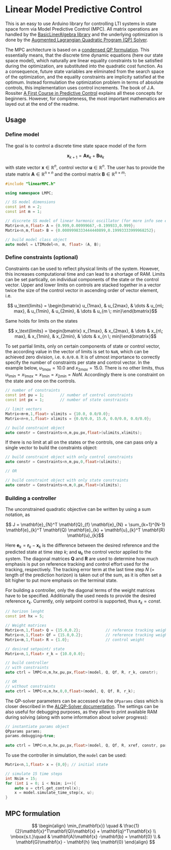 # Linear Model Predictive Control

This is an easy to use Arduino library for controlling LTI systems in state space form via Model Predictive Control (MPC). All matrix operations are handled by the [BasicLinerAlgebra library](https://github.com/tomstewart89/BasicLinearAlgebra) and the underlying optimization is done by the [Augmented Lagrangian Quadratic Program (QP) Solver](https://github.com/adrianodelr/ALQP-Solver). 

The MPC architecture is based on a [condensed QP formulation](https://citeseerx.ist.psu.edu/document?repid=rep1&type=pdf&doi=7ff6f36a6ff9a8461b11ea26bcc46a6db38443a6). This essentially means, that the 
discrete time dynamic equations (here our state space model), which naturally are linear equality constraints
to be satisfied during the optimization, are substituted into the quadratic cost function. As a consequence,
future state variables are eliminated from the search space of the optimization, and the equality constraints
are implicity satisfied at the optimum. Instead formulation the optimization problem in terms of absolute controls, this implementation uses control increments. The book of J.A. Rossiter [A First Course in Predictive Control](https://api.pageplace.de/preview/DT0400.9781351597166_A35143461/preview-9781351597166_A35143461.pdf) explains all these concepts for beginners. However, for completeness, the most important mathematics are layed out at the end of the readme.   



## Usage
### Define model 
The goal is to control a discrete time state space model of the form 

```math
    \mathbf{x}_{k+1} = \mathbf{A} \mathbf{x}_{k} + \mathbf{B} \mathbf{u}_{k}
```
with state vector $\mathbf{x}\in \mathbb{R}^{n}$, control vector $\mathbf{u}\in \mathbb{R}^{n}$. The user has to provide the state matrix $\mathbf{A}\in \mathbb{R}^{n \times n}$ and the control matrix $\mathbf{B}\in \mathbb{R}^{n \times m}$:

```cpp
#include "linearMPC.h"

using namespace LMPC;

// SS model dimensions
const int n = 2;
const int m = 1;

// discrete SS model of linear harmonic oscillator (for more info see end of readme)
Matrix<n,n,float> A = {0.999,0.00999667,-0.199933,0.999};
Matrix<n,m,float> B = {0.0009998333444440899,0.19993333999968252};

// build model class object
auto model = LTIModel<n, m, float> (A, B); 
```
### Define constraints (optional) 
Constraints can be used to reflect physical limits of the system. However, this increases computational time and can lead to a shortage of RAM. Limits can be set partically, on individual components of the state or the control vector. 
Upper and lower limits on controls are stacked together in a vector twice the size of the control vector in ascending order of vector element, i.e. 

```math
    u_\text{limits} = \begin{bmatrix} u_{1max}, &  u_{2max}, & \dots & u_{m\; max}, &  u_{1min}, &  u_{2min}, &  \dots & u_{m \; min}\end{bmatrix}
```
Same holds for limits on the states
```math
    x_\text{limits} = \begin{bmatrix} x_{1max}, &  x_{2max}, & \dots & x_{n\; max}, &  x_{1min}, &  x_{2min}, &  \dots & x_{n \; min}\end{bmatrix}
```
To set partial limits, only on certain components of state or control vector, the according value in the vector of limits is set to `NaN`, which can be achieved zero division, i.e. `0.0/0.0`. It is of utmost importance to correctly specify the number of constraints per state and control vector. 
In the example below, $u_{1max} = 10.0$  and $x_{2max} = 15.0$. There is no other limits, thus $u_{1min} = x_{1max} = x_{1min} = x_{2min} = NaN$. Accordingly there is one constraint on the state and one on the controls.   

```cpp
// number of constraints 
const int pu = 1;       // number of control constraints 
const int px = 1;       // number of state constraints 

// limit vectors 
Matrix<m+m,1,float> ulimits = {10.0, 0.0/0.0};
Matrix<n+n,1,float> xlimits = {0.0/0.0, 15.0, 0.0/0.0, 0.0/0.0};

// build constraint object
auto constr = Constraints<n,m,pu,px,float>(ulimits,xlimits);
```
If there is no limit at all on the states or the controls, one can pass only a single vector to build the constraints object:  
```cpp
// build constraint object with only control constraints
auto constr = Constraints<n,m,pu,0,float>(ulimits);

// OR

// build constraint object with only state constraints
auto constr = Constraints<n,m,0,px,float>(xlimits);
```
### Building a controller 
The unconstrained quadratic objective can be written by using a sum notation, as
```math
    J = \mathbf{e}_{N}^T \mathbf{Q}_{f} \mathbf{e}_{N} + \sum_{k=1}^{N-1} \mathbf{e}_{k}^T \mathbf{Q} \mathbf{e}_{k} + \mathbf{u}_{k}^T \mathbf{R} \mathbf{u}_{k}
```
Here $\mathbf{e}_k = \mathbf{r}_k - \mathbf{x}_k$ is the difference between the desired reference and the predicted state at time step $k$; and $\mathbf{u}_{k}$ the control vector applied to the system. The diagonal matrices $\mathbf{Q}$ and $\mathbf{R}$ are used to determine 
how much emphasis is put on reference tracking and control effort used for the tracking, respectively. The tracking error term at the last time step $N$ (= length of the prediction horizon) is taken out of the sum, as it is often set a bit higher to put more emphasis on the terminal state.  

For building a controller, only the diagonal terms of the weight matrices have to be specified. 
Additionally the used needs to provide the desired reference $\mathbf{r}_k$. Currently, only setpoint control is supported, thus $\mathbf{r}_k = const$.
```cpp
// horizon lenght 
const int hx = 5;

// Weight matrices 
Matrix<n,1,float> Q = {15.0,0.2};           // reference tracking weight  
Matrix<n,1,float> Qf = {15.0,0.2};          // reference tracking weight final
Matrix<m,1,float> R = {1.0};                // control weight

// desired setpoint/ state
Matrix<n,1,float> r_k = {10.0,0.0};

// build controller
// with constraints 
auto ctrl = lMPC<n,m,hx,pu,px,float>(model, Q, Qf, R, r_k, constr);  

// OR 
// without constraints
auto ctrl = lMPC<n,m,hx,0,0,float>(model, Q, Qf, R, r_k);  
```
The QP-solver parameters can be accessed via the `QPparams` class which is closer described in the 
[ALQP-Solver documentation](https://github.com/adrianodelr/ALQP-Solver). The settings can be also useful for debugging purposes, as they allow to print available RAM during solving (along with some information about solver progress):
```cpp
// instantiate params object
QPparams params;
params.debugging=true;
  
auto ctrl = lMPC<n,m,hx,pu,px,float>(model, Q, Qf, R, xref, constr, params);  
```
To use the controller in simulation, the `model` can be used: 

```cpp
Matrix<n,1,float> x = {0,0}; // initial state  

// simulate 15 time steps 
int Nsim = 15; 
for (int i = 0; i < Nsim; i++){
    auto u = ctrl.get_control(x);
    x = model.simulate_time_step(x, u);
}
```

## MPC formulation
$$
\begin{align}
\min_{\mathbf{x}} \quad & \frac{1}{2}\mathbf{x}^T\mathbf{Q}\mathbf{x} + \mathbf{q}^T\mathbf{x} \\ 
\mbox{s.t.}\quad &  \mathbf{A}\mathbf{x} -\mathbf{b} = \mathbf{0} \\ 
&  \mathbf{G}\mathbf{x} - \mathbf{h} \leq \mathbf{0} 
\end{align}
$$
